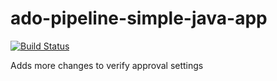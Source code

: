 # ado-pipeline-simple-java-app

[![Build Status](https://dev.azure.com/san-dev-agile/Space%20Game%20-%20web%20-%20Workflow/_apis/build/status/sankarav.ado-pipeline-simple-java-app?branchName=master)](https://dev.azure.com/san-dev-agile/Space%20Game%20-%20web%20-%20Workflow/_build/latest?definitionId=2&branchName=master)

Adds more changes to verify approval settings